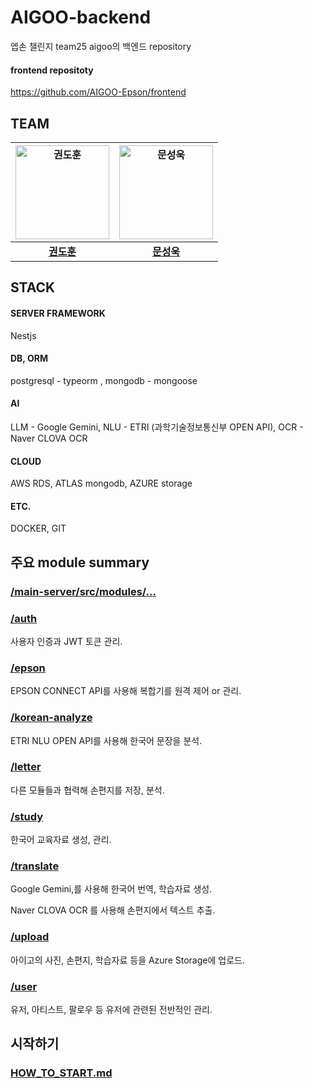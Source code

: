 # AIGOO-backend

엡손 챌린지 team25 aigoo의 백엔드 repository

#### frontend repositoty

https://github.com/AIGOO-Epson/frontend

## TEAM

| <a href="https://github.com/Hoontou"><img src="https://avatars.githubusercontent.com/u/88626281?s=400&u=dd00d0aba0558bef413f4d4581088a5bba7cc2ab&v=4" width=150px alt="권도훈" /> | <a href="https://github.com/antegral"><img src="https://avatars.githubusercontent.com/u/60401462?v=4" width=150px alt="문성욱" /> |
| :-------------------------------------------------------------------------------------------------------------------------------------------------------------------------------: | :-------------------------------------------------------------------------------------------------------------------------------: |
|                                                                     **[권도훈](https://github.com/Hoontou)**                                                                      |                                             **[문성욱](https://github.com/antegral)**                                             |

## STACK

#### SERVER FRAMEWORK

Nestjs

#### DB, ORM

postgresql - typeorm , mongodb - mongoose

#### AI

LLM - Google Gemini, NLU - ETRI (과학기술정보통신부 OPEN API), OCR - Naver CLOVA OCR

#### CLOUD

AWS RDS, ATLAS mongodb, AZURE storage

#### ETC.

DOCKER, GIT

## 주요 module summary

### [/main-server/src/modules/...](https://github.com/AIGOO-Epson/backend/tree/main/main-server/src/modules)

### [/auth](https://github.com/AIGOO-Epson/backend/tree/main/main-server/src/modules/auth)

사용자 인증과 JWT 토큰 관리.

### [/epson](https://github.com/AIGOO-Epson/backend/tree/main/main-server/src/modules/epson)

EPSON CONNECT API를 사용해 복합기를 원격 제어 or 관리.

### [/korean-analyze](https://github.com/AIGOO-Epson/backend/tree/main/main-server/src/modules/korean-analyze)

ETRI NLU OPEN API를 사용해 한국어 문장을 분석.

### [/letter](https://github.com/AIGOO-Epson/backend/tree/main/main-server/src/modules/letter)

다른 모듈들과 협력해 손편지를 저장, 분석.

### [/study](https://github.com/AIGOO-Epson/backend/tree/main/main-server/src/modules/study)

한국어 교육자료 생성, 관리.

### [/translate](https://github.com/AIGOO-Epson/backend/tree/main/main-server/src/modules/translate)

Google Gemini,를 사용해 한국어 번역, 학습자료 생성.

Naver CLOVA OCR 를 사용해 손편지에서 텍스트 추출.

### [/upload](https://github.com/AIGOO-Epson/backend/tree/main/main-server/src/modules/upload)

아이고의 사진, 손편지, 학습자료 등을 Azure Storage에 업로드.

### [/user](https://github.com/AIGOO-Epson/backend/tree/main/main-server/src/modules/user)

유저, 아티스트, 팔로우 등 유저에 관련된 전반적인 관리.

## 시작하기

### [HOW_TO_START.md](https://github.com/AIGOO-Epson/backend/blob/main/HOW_TO_START.md)
